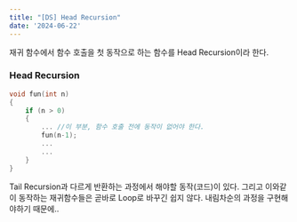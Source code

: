 ```yaml
---
title: "[DS] Head Recursion"
date: '2024-06-22'
---
```

재귀 함수에서 함수 호출을 첫 동작으로 하는 함수를 Head Recursion이라 한다.

### Head Recursion
```cpp
void fun(int n)
{
	if (n > 0)
	{
		... //이 부분, 함수 호출 전에 동작이 없어야 한다.
		fun(n-1);
		...
		...
	}
}
```

Tail Recursion과 다르게 반환하는 과정에서 해야할 동작(코드)이 있다.
그리고 이와같이 동작하는 재귀함수들은 곧바로 Loop로 바꾸긴 쉽지 않다. 내림차순의 과정을 구현해야하기 때문에..